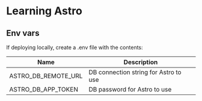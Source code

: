 # Learning Astro

## Env vars

If deploying locally, create a .env file with the contents:

| Name                | Description                           |
| ------------------- | ------------------------------------- |
| ASTRO_DB_REMOTE_URL | DB connection string for Astro to use |
| ASTRO_DB_APP_TOKEN  | DB password for Astro to use          |

